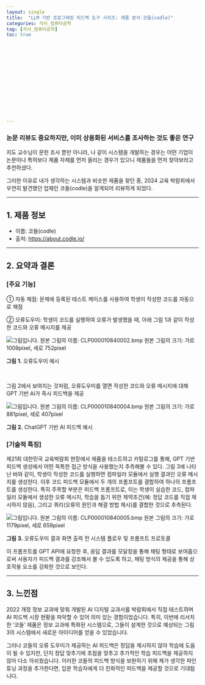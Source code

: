 ```yaml
---
layout: single
title:  "LLM 기반 프로그래밍 피드백 도구 시리즈: 제품 분석-코들(codle)"
categories: 석사_컴퓨터공학
tag: [석사_컴퓨터공학]
toc: true














 
---
```


### 논문 리뷰도 중요하지만, 이미 상용화된 서비스를 조사하는 것도 좋은 연구

지도 교수님이 문헌 조사 뿐만 아니라, 나 같이 시스템을 개발하는 경우는 어떤 기업이 논문이나 특허보다 제품 자체를 먼저 올리는 경우가 있으니 제품들을 먼저 찾아보라고 추천하셨다.

그러한 이유로 내가 생각하는 시스템과 비슷한 제품을 찾던 중, 2024 교육 박람회에서 우연히 발견했던 업체인 코들(codle)을 알게되어 리뷰하게 되었다. 

---

## 1. 제품 정보

- 이름: 코들(codle)
- 출처: https://about.codle.io/

----

## 2. 요약과 결론

### [주요 기능]

① 자동 채점: 문제에 등록된 테스트 케이스를 사용하여 학생이 작성한 코드를 자동으로 채점

② 오류도우미: 학생이 코드를 실행하여 오류가 발생했을 때, 아래 그림 1과 같이 작성한 코드와 오류 메시지를 제공

  ![그림입니다. 원본 그림의 이름: CLP000010840002.bmp 원본 그림의 크기: 가로 1009pixel, 세로 752pixel](../../images/2024-06-27-a5/EMB000049b4280f.bmp)  

**그림** **1.** 오류도우미 예시

​    

그림 2에서 보여지는 것처럼, 오류도우미를 열면 작성한 코드와 오류 메시지에 대해 GPT 기반 AI가 즉시 피드백을 제공

  ![그림입니다. 원본 그림의 이름: CLP000010840004.bmp 원본 그림의 크기: 가로 881pixel, 세로 407pixel](../../images/2024-06-27-a5/EMB000049b42813.bmp)  

**그림** **2.** ChatGPT 기반 AI 피드백 예시

 

### [기술적 특징]

 제21회 대한민국 교육박람회 현장에서 제품을 테스트하고 카탈로그를 통해, GPT 기반 피드백 생성에서 어떤 독특한 접근 방식을 사용했는지 추측해볼 수 있다. 그림 3에 나타난 바와 같이, 학생이 작성한 코드를 실행하면 컴파일러 모듈에서 실행 결과인 오류 메시지를 생성한다. 이후 코드 피드백 모듈에서 두 개의 프롬프트를 결합하여 하나의 프롬프트를 생성한다. 특히 주목할 부분은 피드백 프롬프트로, 이는 학생이 실습한 코드, 컴파일러 모듈에서 생성한 오류 메시지, 학습을 돕기 위한 제약조건(예: 정답 코드를 직접 제시하지 않음), 그리고 쿼리(오류의 원인과 해결 방법 제시)를 결합한 것으로 추측된다.

  ![그림입니다. 원본 그림의 이름: CLP000010840005.bmp 원본 그림의 크기: 가로 1179pixel, 세로 659pixel](../../images/2024-06-27-a5/EMB000049b42817.bmp)  

**그림** **3.** 오류도우미 결과 화면 출력 전 시스템 플로우 및 프롬프트 프로토콜



 이 프롬프트를 GPT API에 요청한 후, 응답 결과를 모달창을 통해 채팅 형태로 보여줌으로써 사용자가 피드백 결과를 강조해서 볼 수 있도록 하고, 채팅 방식의 제공을 통해 상호작용 요소를 강화한 것으로 보인다.

---

## 3. 느낀점

 2022 개정 정보 교과에 맞춰 개발된 AI 디지털 교과서를 박람회에서 직접 테스트하며 AI 피드백 시장 현황을 파악할 수 있어 의미 있는 경험이었습니다. 특히, 이번에 리서치한 ‘코들’ 제품은 정보 교과에 특화된 시스템으로, 그들이 설계한 것으로 예상되는 그림 3의 시스템에서 새로운 아이디어를 얻을 수 있었습니다. 

 그러나 코들의 오류 도우미가 제공하는 AI 피드백은 정답을 제시하지 않아 학습에 도움이 될 수 있지만, 단지 정답 맞추기에 초점을 맞추고 추가적인 학습 피드백을 제공하지 않아 다소 아쉬웠습니다. 이러한 코들의 피드백 방식을 보완하기 위해 제가 생각한 파인튜닝 과정을 추가한다면, 입문 학습자에게 더 친화적인 피드백을 제공할 것으로 기대됩니다.